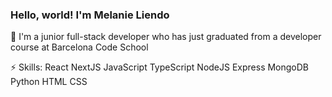 ### Hello, world! I'm Melanie Liendo 

🌱 I'm a junior full-stack developer who has just graduated from a developer course at Barcelona Code School <br>


⚡  Skills: React NextJS JavaScript TypeScript NodeJS Express MongoDB Python HTML CSS
